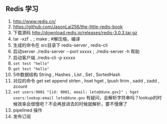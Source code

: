 ## Redis 学习

1. http://www.redis.cn/
1. https://github.com/JasonLai256/the-little-redis-book
1. 下载源码 http://download.redis.io/releases/redis-3.0.3.tar.gz
1. tar -xzf .. ; make ; #解压缩，编译
1. 生成的命令在 src目录下 redis-server , redis-cli
1. 启动server ./redis-server --port xxxxx ; ./redis-server -h 帮助
1. 启动客户端 ./redis-cli -p xxxxx
1. `set test "hello"`
1. `get test "hello"`
1. 5中数据结构 String , Hashes , List , Set , SortedHash
1. 对应的命令 get set append strlen , hset hget , lpush ltrim , sadd , zadd , zcount
1. `set users:9001 "{id: 9001, email: leto@dune.gov}" ; hget users:lookup:email leto@dune.gov` 有疑问，会解析字符串吗？lookup的时候效率会很慢吧？不会再放进去的时候就解析，要不慢爆了
1. pipelined 操作
1. 发布订阅
